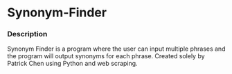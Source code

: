 # Synonym-Finder


### Description

Synonym Finder is a program where the user can input multiple phrases and the program will output synonyms for each phrase. Created solely by Patrick Chen using Python and web scraping.
